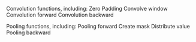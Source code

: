 Convolution functions, including:
        Zero Padding
        Convolve window
        Convolution forward
        Convolution backward
        
Pooling functions, including:
        Pooling forward
        Create mask
        Distribute value
        Pooling backward
